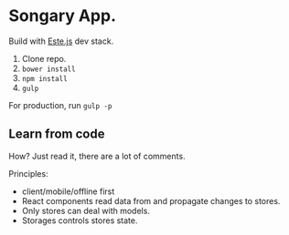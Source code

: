 # Songary App.

Build with [Este.js](https://github.com/steida/este) dev stack.

1. Clone repo.
2. ```bower install```
3. ```npm install```
4. ```gulp```

For production, run ```gulp -p```

## Learn from code

How? Just read it, there are a lot of comments. 

Principles:
  - client/mobile/offline first
  - React components read data from and propagate changes to stores.
  - Only stores can deal with models.
  - Storages controls stores state.

